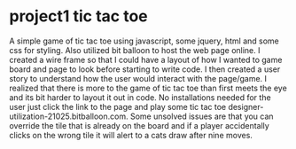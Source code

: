 # project1 tic tac toe
  A simple game of tic tac toe using javascript, some jquery, html and some css for styling. Also utilized bit balloon to host the web page online.
  I created a wire frame so that I could have a layout of how I wanted to game board and page to look before starting to write code. I then created a user story to understand how the user would interact with the page/game. I realized that there is more to the game of tic tac toe than first meets the eye and its bit harder to layout it out in code.
  No installations needed for the user just click the link to the page and play some tic tac toe             designer-utilization-21025.bitballoon.com.
  Some unsolved issues are that you can override the tile that is already on the board and if a player accidentally clicks on the wrong tile it will alert to a cats draw after nine moves.
  
  
  

